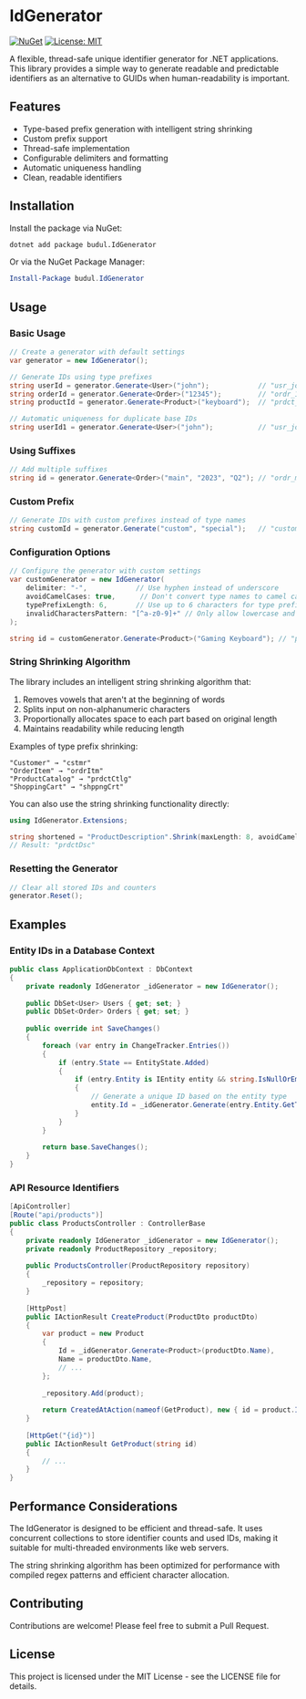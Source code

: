 ﻿# IdGenerator

[![NuGet](https://img.shields.io/nuget/v/budul.IdGenerator.svg)](https://www.nuget.org/packages/budul.IdGenerator/)
[![License: MIT](https://img.shields.io/badge/License-MIT-yellow.svg)](https://opensource.org/licenses/MIT)

A flexible, thread-safe unique identifier generator for .NET applications. This library provides a simple way to generate readable and predictable identifiers as an alternative to GUIDs when human-readability is important.

## Features

- Type-based prefix generation with intelligent string shrinking
- Custom prefix support
- Thread-safe implementation
- Configurable delimiters and formatting
- Automatic uniqueness handling
- Clean, readable identifiers

## Installation

Install the package via NuGet:

```bash
dotnet add package budul.IdGenerator
```

Or via the NuGet Package Manager:

```powershell
Install-Package budul.IdGenerator
```

## Usage

### Basic Usage

```csharp
// Create a generator with default settings
var generator = new IdGenerator();

// Generate IDs using type prefixes
string userId = generator.Generate<User>("john");            // "usr_john"
string orderId = generator.Generate<Order>("12345");         // "ordr_12345"
string productId = generator.Generate<Product>("keyboard");  // "prdct_keyboard"

// Automatic uniqueness for duplicate base IDs
string userId1 = generator.Generate<User>("john");           // "usr_john_2" (as "usr_john" was already used)
```

### Using Suffixes

```csharp
// Add multiple suffixes
string id = generator.Generate<Order>("main", "2023", "Q2"); // "ordr_main_2023_Q2"
```

### Custom Prefix

```csharp
// Generate IDs with custom prefixes instead of type names
string customId = generator.Generate("custom", "special");   // "custom_special"
```

### Configuration Options

```csharp
// Configure the generator with custom settings
var customGenerator = new IdGenerator(
    delimiter: "-",            // Use hyphen instead of underscore
    avoidCamelCases: true,      // Don't convert type names to camel case
    typePrefixLength: 6,       // Use up to 6 characters for type prefixes
    invalidCharactersPattern: "[^a-z0-9]+" // Only allow lowercase and numbers
);

string id = customGenerator.Generate<Product>("Gaming Keyboard"); // "produc-gamingkeyboard"
```

### String Shrinking Algorithm

The library includes an intelligent string shrinking algorithm that:

1. Removes vowels that aren't at the beginning of words
2. Splits input on non-alphanumeric characters
3. Proportionally allocates space to each part based on original length
4. Maintains readability while reducing length

Examples of type prefix shrinking:

```
"Customer" → "cstmr"
"OrderItem" → "ordrItm"
"ProductCatalog" → "prdctCtlg"
"ShoppingCart" → "shppngCrt"
```

You can also use the string shrinking functionality directly:

```csharp
using IdGenerator.Extensions;

string shortened = "ProductDescription".Shrink(maxLength: 8, avoidCamelCases: false);
// Result: "prdctDsc"
```

### Resetting the Generator

```csharp
// Clear all stored IDs and counters
generator.Reset();
```

## Examples

### Entity IDs in a Database Context

```csharp
public class ApplicationDbContext : DbContext
{
    private readonly IdGenerator _idGenerator = new IdGenerator();
    
    public DbSet<User> Users { get; set; }
    public DbSet<Order> Orders { get; set; }
    
    public override int SaveChanges()
    {
        foreach (var entry in ChangeTracker.Entries())
        {
            if (entry.State == EntityState.Added)
            {
                if (entry.Entity is IEntity entity && string.IsNullOrEmpty(entity.Id))
                {
                    // Generate a unique ID based on the entity type
                    entity.Id = _idGenerator.Generate(entry.Entity.GetType());
                }
            }
        }
        
        return base.SaveChanges();
    }
}
```

### API Resource Identifiers

```csharp
[ApiController]
[Route("api/products")]
public class ProductsController : ControllerBase
{
    private readonly IdGenerator _idGenerator = new IdGenerator();
    private readonly ProductRepository _repository;
    
    public ProductsController(ProductRepository repository)
    {
        _repository = repository;
    }
    
    [HttpPost]
    public IActionResult CreateProduct(ProductDto productDto)
    {
        var product = new Product
        {
            Id = _idGenerator.Generate<Product>(productDto.Name),
            Name = productDto.Name,
            // ...
        };
        
        _repository.Add(product);
        
        return CreatedAtAction(nameof(GetProduct), new { id = product.Id }, product);
    }
    
    [HttpGet("{id}")]
    public IActionResult GetProduct(string id)
    {
        // ...
    }
}
```

## Performance Considerations

The IdGenerator is designed to be efficient and thread-safe. It uses concurrent collections to store identifier counts and used IDs, making it suitable for multi-threaded environments like web servers.

The string shrinking algorithm has been optimized for performance with compiled regex patterns and efficient character allocation.

## Contributing

Contributions are welcome! Please feel free to submit a Pull Request.

## License

This project is licensed under the MIT License - see the LICENSE file for details.